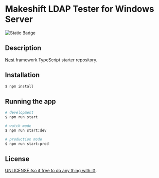 
# Makeshift LDAP Tester for Windows Server

![Static Badge](https://img.shields.io/badge/Project-Miscellaneous-red?style=flat-square&logo=github)

## Description

[Nest](https://github.com/nestjs/nest) framework TypeScript starter repository.

## Installation

```bash
$ npm install
```

## Running the app

```bash
# development
$ npm run start

# watch mode
$ npm run start:dev

# production mode
$ npm run start:prod
```

## License

[UNLICENSE (so it free to do any thing with it)](https://www.youtube.com/watch?v=dQw4w9WgXcQ).
